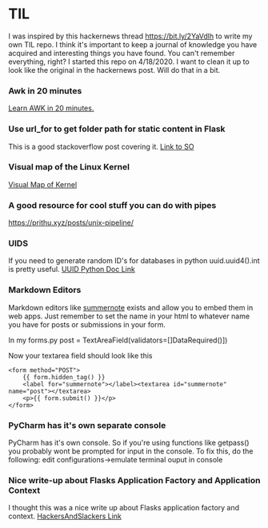 # TIL

I was inspired by this hackernews thread https://bit.ly/2YaVdlh to write my own TIL repo.  I think it's important to keep a journal of knowledge you have acquired and interesting things you have found.  You can't remember everything, right?
I started this repo on 4/18/2020.  I want to clean it up to look like the original in the hackernews post.  Will do that in a bit.

### Awk in 20 minutes
[Learn AWK in 20 minutes.](https://ferd.ca/awk-in-20-minutes.html)

### Use url_for to get folder path for static content in Flask
This is a good stackoverflow post covering it. [Link to SO](https://stackoverflow.com/questions/16351826/link-to-flask-static-files-with-url-for)

### Visual map of the Linux Kernel

[Visual Map of Kernel](https://makelinux.github.io/kernel/map/)

### A good resource for cool stuff you can do with pipes

https://prithu.xyz/posts/unix-pipeline/

### UIDS

If you need to generate random ID's for databases in python uuid.uuid4().int is pretty useful.  [UUID Python Doc Link](https://docs.python.org/3/library/uuid.html)

### Markdown Editors

Markdown editors like [summernote](https://summernote.org/getting-started/#compiled-css-js) exists and allow you to embed them in web apps. 
Just remember to set the name in your html to whatever name you have for posts or submissions in your form.

In my forms.py
post = TextAreaField(validators=[]DataRequired()])

Now your textarea field should look like this

    <form method="POST">
        {{ form.hidden_tag() }}
        <label for="summernote"></label><textarea id="summernote" name="post"></textarea>
        <p>{{ form.submit() }}</p>
    </form>

### PyCharm has it's own separate console

PyCharm has it's own console.  So if you're using functions like getpass() you probably wont be prompted for input in the console.
To fix this, do the following: edit configurations->emulate terminal ouput in console

### Nice write-up about Flasks Application Factory and Application Context
I thought this was a nice write up about Flasks application factory and context.
[HackersAndSlackers Link](https://hackersandslackers.com/flask-application-factory)